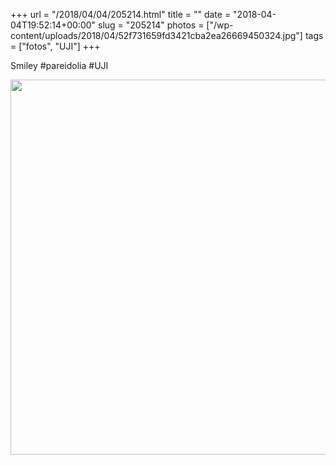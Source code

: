 +++
url = "/2018/04/04/205214.html"
title = ""
date = "2018-04-04T19:52:14+00:00"
slug = "205214"
photos = ["/wp-content/uploads/2018/04/52f731659fd3421cba2ea26669450324.jpg"]
tags = ["fotos", "UJI"]
+++

Smiley #pareidolia #UJI

<img src="/wp-content/uploads/2018/04/52f731659fd3421cba2ea26669450324.jpg" width="600" height="600" />
